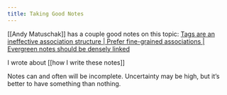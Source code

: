 ```yaml
---
title: Taking Good Notes
---
```


[[Andy Matuschak]] has a couple good notes on this topic: [Tags are an ineffective association structure | Prefer fine-grained associations | Evergreen notes should be densely linked](https://notes.andymatuschak.org/Tags_are_an_ineffective_association_structure?stackedNotes=z68tVM68dEAuH4acs7HY6K76tTVzBdoBGKMZB&stackedNotes=z2HUE4ABbQjUNjrNemvkTCsLa1LPDRuwh1tXC)

I wrote about [[how I write these notes]]

Notes can and often will be incomplete. Uncertainty may be high, but it’s better to have something than nothing.
